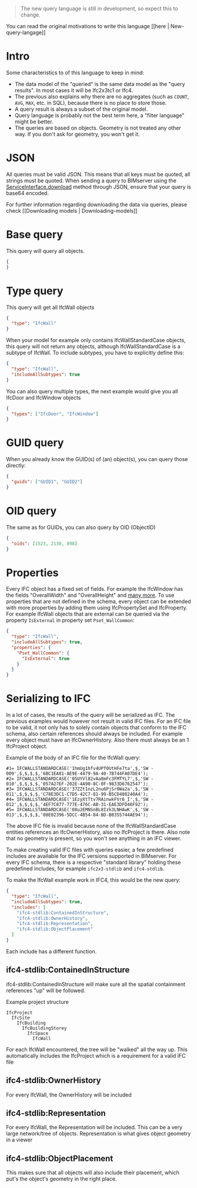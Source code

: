> The new query language is still in development, so expect this to change.

You can read the original motivations to write this language [[here | New-query-langage]]

# Intro

Some characteristics to of this language to keep in mind:
- The data model of the "queried" is the same data model as the "query results". In most cases it will be Ifc2x3tc1 or Ifc4.
- The previous also explains why there are no aggregates (such as `COUNT`, `AVG`, `MAX`, etc. in SQL), because there is no place to store those.
- A query result is always a subset of the original model.
- Query language is probably not the best term here, a "filter language" might be better.
- The queries are based on objects. Geometry is not treated any other way. If you don't ask for geometry, you won't get it.

# JSON

All queries must be valid JSON. This means that all keys must be quoted, all strings must be quoted. When sending a query to BIMserver using the [ServiceInterface.download](https://github.com/opensourceBIM/BIMserver/blob/0c7e37092045d08a4ae8ca836026823f02a977b2/PluginBase/src/org/bimserver/shared/interfaces/ServiceInterface.java#L102-L116) method through JSON, ensure that your query is base64 encoded.

For further information regarding downloading the data via queries, please check [[Downloading models | Downloading-models]]

# Base query

This query will query all objects.

```json
{
}
```

# Type query

This query will get all IfcWall objects
```json
{
  "type": "IfcWall"
}
```

When your model for example only contains IfcWallStandardCase objects, this query will not return any objects, although IfcWallStandardCase is a subtype of IfcWall. To include subtypes, you have to explicitly define this:

```json
{
  "type": "IfcWall",
  "includeAllSubtypes": true
}
```

You can also query multiple types, the next example would give you all IfcDoor and IfcWindow objects
```json
{
  "types": ["IfcDoor", "IfcWindow"]
}
```

# GUID query

When you already know the GUID(s) of (an) object(s), you can query those directly:
```json
{
  "guids": ["GUID1", "GUID2"]
}
```

# OID query

The same as for GUIDs, you can also query by OID (ObjectID)
```json
{
  "oids": [1523, 2130, 898]
}
```

# Properties

Every IFC object has a fixed set of fields. For example the IfcWindow has the fields "OverallWidth" and "OverallHeight" and [many more](https://standards.buildingsmart.org/IFC/RELEASE/IFC4/ADD2_TC1/HTML/link/ifcwindow.htm). To use properties that are not defined in the schema, every object can be extended with more properties by adding them using IfcPropertySet and IfcProperty. For example IfcWall objects that are external can be queried via the property `IsExternal` in property set `Pset_WallCommon`:

```json
{
  "type": "IfcWall",
  "includeAllSubtypes": true,
  "properties": {
    "Pset_WallCommon": {
      "IsExternal": true
    }
  }
}
```

# Serializing to IFC

In a lot of cases, the results of the query will be serialized as IFC. The previous examples would however not result in valid IFC files. For an IFC file to be valid, it not only has to solely contain objects that conform to the IFC schema, also certain references should always be included. For example every object must have an IfcOwnerHistory. Also there must always be an 1 IfcProject object.

Example of the body of an IFC file for the IfcWall query:
```
#1= IFCWALLSTANDARDCASE('1hmUg1hfv4UPf0UtHFe7ta',$,'SW - 009',$,$,$,$,'6BC1EA81-AE9E-4479-9A-40-7B744FA07DE4');
#2= IFCWALLSTANDARDCASE('05UYVl82vAa8mFc3FMTYL7',$,'SW - 010',$,$,$,$,'057A27EF-202E-4A90-8C-0F-9833D6762547');
#3= IFCWALLSTANDARDCASE('37ZZt1nzL2nu6PjSr0Wa2a',$,'SW - 011',$,$,$,$,'C78E3DC1-C7D5-42C7-81-99-B5CD408240A4');
#4= IFCWALLSTANDARDCASE('1EzyXtTtv7RAinwkFVr6_I',$,'SW - 012',$,$,$,$,'4EF7C877-777E-476C-AB-31-EAE3DFD46F92');
#5= IFCWALLSTANDARDCASE('08u2EMNSnBL8Izk3LNHAwK',$,'SW - 013',$,$,$,$,'08E02396-5DCC-4B54-84-BD-B8355744AE94');
```

The above IFC file is invalid because none of the IfcWallStandardCase entities references an IfcOwnerHistory, also no IfcProject is there. Also note that no geometry is present, so you won't see anything in an IFC viewer.

To make creating valid IFC files with queries easier, a few predefined includes are available for the IFC versions supported in BIMserver.
For every IFC schema, there is a respective "standard library" holding these predefined includes, for example `ifc2x3-stdlib` and `ifc4-stdlib`.

To make the IfcWall example work in IFC4, this would be the new query:
```json
{
  "type": "IfcWall",
  "includeAllSubtypes": true,
  "includes": [
    "ifc4-stdlib:ContainedInStructure",
    "ifc4-stdlib:OwnerHistory",
    "ifc4-stdlib:Representation",
    "ifc4-stdlib:ObjectPlacement"
  ]
}
```

Each include has a different function.

## ifc4-stdlib:ContainedInStructure
ifc4-stdlib:ContainedInStructure will make sure all the spatial containment references "up" will be followed.

Example project structure
```
IfcProject
  IfcSite
    IfcBuilding
      IfcBuildingStorey
        IfcSpace
          IfcWall
```

For each IfcWall encountered, the tree will be "walked" all the way up. This automatically includes the IfcProject which is a requirement for a valid IFC file

## ifc4-stdlib:OwnerHistory

For every IfcWall, the OwnerHistory will be included


## ifc4-stdlib:Representation

For every IfcWall, the Representation will be included. This can be a very large network/tree of objects. Representation is what gives object geometry in a viewer

## ifc4-stdlib:ObjectPlacement

This makes sure that all objects will also include their placement, which put's the object's geometry in the right place.
